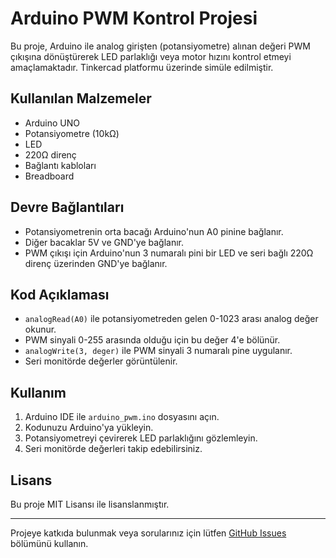 # Arduino PWM Kontrol Projesi

Bu proje, Arduino ile analog girişten (potansiyometre) alınan değeri PWM çıkışına dönüştürerek LED parlaklığı veya motor hızını kontrol etmeyi amaçlamaktadır. Tinkercad platformu üzerinde simüle edilmiştir.

## Kullanılan Malzemeler
- Arduino UNO
- Potansiyometre (10kΩ)
- LED
- 220Ω direnç
- Bağlantı kabloları
- Breadboard

## Devre Bağlantıları
- Potansiyometrenin orta bacağı Arduino'nun A0 pinine bağlanır.
- Diğer bacaklar 5V ve GND'ye bağlanır.
- PWM çıkışı için Arduino'nun 3 numaralı pini bir LED ve seri bağlı 220Ω direnç üzerinden GND'ye bağlanır.

## Kod Açıklaması
- `analogRead(A0)` ile potansiyometreden gelen 0-1023 arası analog değer okunur.
- PWM sinyali 0-255 arasında olduğu için bu değer 4'e bölünür.
- `analogWrite(3, deger)` ile PWM sinyali 3 numaralı pine uygulanır.
- Seri monitörde değerler görüntülenir.

## Kullanım
1. Arduino IDE ile `arduino_pwm.ino` dosyasını açın.
2. Kodunuzu Arduino'ya yükleyin.
3. Potansiyometreyi çevirerek LED parlaklığını gözlemleyin.
4. Seri monitörde değerleri takip edebilirsiniz.

## Lisans
Bu proje MIT Lisansı ile lisanslanmıştır.

---

Projeye katkıda bulunmak veya sorularınız için lütfen [GitHub Issues](https://github.com/aslikorkmaz48/arduino-pwm-control/issues) bölümünü kullanın.

